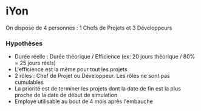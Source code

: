 # iYon

On dispose de 4 personnes : 1 Chefs de Projets et 3 Développeurs

### Hypothèses
- Durée réelle : Durée théorique / Efficience (ex: 20 jours théorique / 80% = 25 jours réels)
- L'efficience est la même pour tout les projets
- 2 rôles : Chef de Projet ou Développeur. Les rôles ne sont pas cumulables 
- La priorité est de terminer les projets dont la date de fin est la plus proche de la date de début de simulation
- Employé utilisable au bout de 4 mois après l'embauche